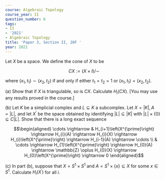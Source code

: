 ```yaml
---
course: Algebraic Topology
course_year: II
question_number: 6
tags:
- II
- '2021'
- Algebraic Topology
title: 'Paper 3, Section II, 20F '
year: 2021
---
```




Let $X$ be a space. We define the cone of $X$ to be

$$C X:=(X \times I) / \sim$$

where $\left(x_{1}, t_{1}\right) \sim\left(x_{2}, t_{2}\right)$ if and only if either $t_{1}=t_{2}=1$ or $\left(x_{1}, t_{1}\right)=\left(x_{2}, t_{2}\right)$.

(a) Show that if $X$ is triangulable, so is $C X$. Calculate $H_{i}(C X)$. [You may use any results proved in the course.]

(b) Let $K$ be a simplicial complex and $L \subseteq K$ a subcomplex. Let $X=|K|, A=|L|$, and let $X^{\prime}$ be the space obtained by identifying $|L| \subseteq|K|$ with $|L| \times\{0\} \subseteq C|L|$. Show that there is a long exact sequence

$$\begin{aligned}
\cdots \rightarrow & H_{i+1}\left(X^{\prime}\right) \rightarrow H_{i}(A) \rightarrow H_{i}(X) \rightarrow H_{i}\left(X^{\prime}\right) \rightarrow H_{i-1}(A) \rightarrow \cdots \\
& \cdots \rightarrow H_{1}\left(X^{\prime}\right) \rightarrow H_{0}(A) \rightarrow \mathbb{Z} \oplus H_{0}(X) \rightarrow H_{0}\left(X^{\prime}\right) \rightarrow 0
\end{aligned}$$

(c) In part (b), suppose that $X=S^{1} \times S^{1}$ and $A=S^{1} \times\{x\} \subseteq X$ for some $x \in S^{1}$. Calculate $H_{i}\left(X^{\prime}\right)$ for all $i$.